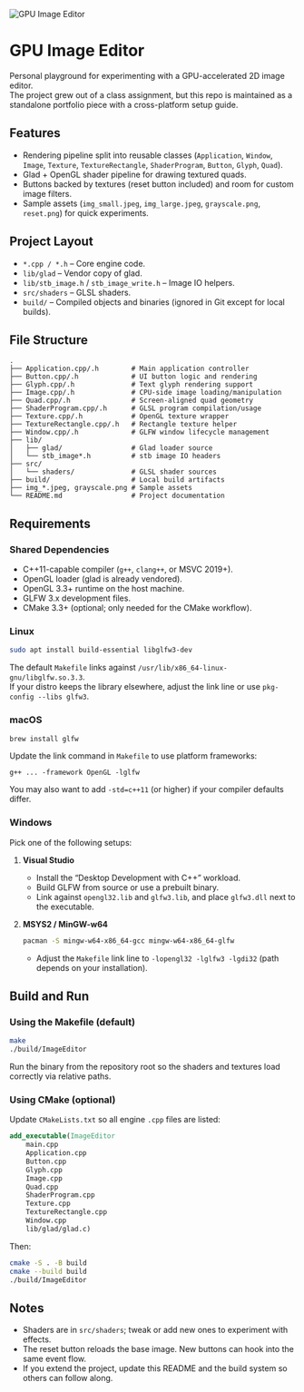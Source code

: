 ![GPU Image Editor](GPUImage.png)

# GPU Image Editor

Personal playground for experimenting with a GPU-accelerated 2D image editor.  
The project grew out of a class assignment, but this repo is maintained as a standalone
portfolio piece with a cross-platform setup guide.

## Features

- Rendering pipeline split into reusable classes (`Application`, `Window`, `Image`, `Texture`, `TextureRectangle`, `ShaderProgram`, `Button`, `Glyph`, `Quad`).
- Glad + OpenGL shader pipeline for drawing textured quads.
- Buttons backed by textures (reset button included) and room for custom image filters.
- Sample assets (`img_small.jpeg`, `img_large.jpeg`, `grayscale.png`, `reset.png`) for quick experiments.

## Project Layout

- `*.cpp / *.h` – Core engine code.
- `lib/glad` – Vendor copy of glad.
- `lib/stb_image.h` / `stb_image_write.h` – Image IO helpers.
- `src/shaders` – GLSL shaders.
- `build/` – Compiled objects and binaries (ignored in Git except for local builds).

## File Structure

```
.
├── Application.cpp/.h        # Main application controller
├── Button.cpp/.h             # UI button logic and rendering
├── Glyph.cpp/.h              # Text glyph rendering support
├── Image.cpp/.h              # CPU-side image loading/manipulation
├── Quad.cpp/.h               # Screen-aligned quad geometry
├── ShaderProgram.cpp/.h      # GLSL program compilation/usage
├── Texture.cpp/.h            # OpenGL texture wrapper
├── TextureRectangle.cpp/.h   # Rectangle texture helper
├── Window.cpp/.h             # GLFW window lifecycle management
├── lib/
│   ├── glad/                 # Glad loader source
│   └── stb_image*.h          # stb image IO headers
├── src/
│   └── shaders/              # GLSL shader sources
├── build/                    # Local build artifacts
├── img_*.jpeg, grayscale.png # Sample assets
└── README.md                 # Project documentation
```

## Requirements

### Shared Dependencies

- C++11-capable compiler (`g++`, `clang++`, or MSVC 2019+).
- OpenGL loader (glad is already vendored).
- OpenGL 3.3+ runtime on the host machine.
- GLFW 3.x development files.
- CMake 3.3+ (optional; only needed for the CMake workflow).

### Linux

```bash
sudo apt install build-essential libglfw3-dev
```

The default `Makefile` links against `/usr/lib/x86_64-linux-gnu/libglfw.so.3.3`.  
If your distro keeps the library elsewhere, adjust the link line or use `pkg-config --libs glfw3`.

### macOS

```bash
brew install glfw
```

Update the link command in `Makefile` to use platform frameworks:

```
g++ ... -framework OpenGL -lglfw
```

You may also want to add `-std=c++11` (or higher) if your compiler defaults differ.

### Windows

Pick one of the following setups:

1. **Visual Studio**  
   - Install the “Desktop Development with C++” workload.  
   - Build GLFW from source or use a prebuilt binary.  
   - Link against `opengl32.lib` and `glfw3.lib`, and place `glfw3.dll` next to the executable.

2. **MSYS2 / MinGW-w64**  
   ```bash
   pacman -S mingw-w64-x86_64-gcc mingw-w64-x86_64-glfw
   ```
   - Adjust the `Makefile` link line to `-lopengl32 -lglfw3 -lgdi32` (path depends on your installation).

## Build and Run

### Using the Makefile (default)

```bash
make
./build/ImageEditor
```

Run the binary from the repository root so the shaders and textures load correctly via relative paths.

### Using CMake (optional)

Update `CMakeLists.txt` so all engine `.cpp` files are listed:

```cmake
add_executable(ImageEditor
    main.cpp
    Application.cpp
    Button.cpp
    Glyph.cpp
    Image.cpp
    Quad.cpp
    ShaderProgram.cpp
    Texture.cpp
    TextureRectangle.cpp
    Window.cpp
    lib/glad/glad.c)
```

Then:

```bash
cmake -S . -B build
cmake --build build
./build/ImageEditor
```

## Notes

- Shaders are in `src/shaders`; tweak or add new ones to experiment with effects.
- The reset button reloads the base image. New buttons can hook into the same event flow.
- If you extend the project, update this README and the build system so others can follow along.
